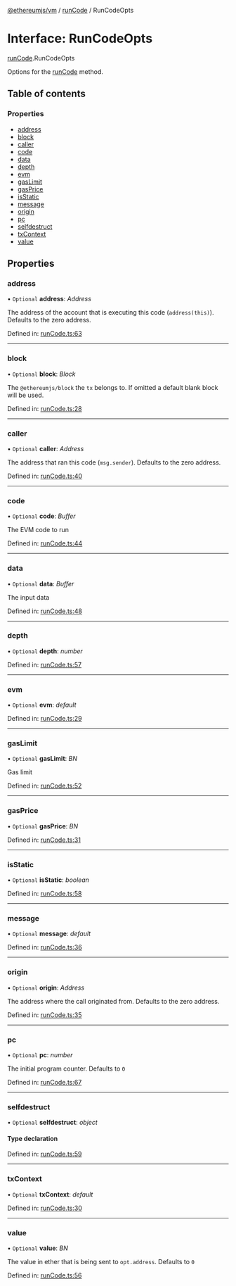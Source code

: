 [@ethereumjs/vm](../README.md) / [runCode](../modules/runcode.md) / RunCodeOpts

# Interface: RunCodeOpts

[runCode](../modules/runcode.md).RunCodeOpts

Options for the [runCode](../classes/index.default.md#runcode) method.

## Table of contents

### Properties

- [address](runcode.runcodeopts.md#address)
- [block](runcode.runcodeopts.md#block)
- [caller](runcode.runcodeopts.md#caller)
- [code](runcode.runcodeopts.md#code)
- [data](runcode.runcodeopts.md#data)
- [depth](runcode.runcodeopts.md#depth)
- [evm](runcode.runcodeopts.md#evm)
- [gasLimit](runcode.runcodeopts.md#gaslimit)
- [gasPrice](runcode.runcodeopts.md#gasprice)
- [isStatic](runcode.runcodeopts.md#isstatic)
- [message](runcode.runcodeopts.md#message)
- [origin](runcode.runcodeopts.md#origin)
- [pc](runcode.runcodeopts.md#pc)
- [selfdestruct](runcode.runcodeopts.md#selfdestruct)
- [txContext](runcode.runcodeopts.md#txcontext)
- [value](runcode.runcodeopts.md#value)

## Properties

### address

• `Optional` **address**: *Address*

The address of the account that is executing this code (`address(this)`). Defaults to the zero address.

Defined in: [runCode.ts:63](https://github.com/ethereumjs/ethereumjs-monorepo/blob/master/packages/vm/src/runCode.ts#L63)

___

### block

• `Optional` **block**: *Block*

The `@ethereumjs/block` the `tx` belongs to. If omitted a default blank block will be used.

Defined in: [runCode.ts:28](https://github.com/ethereumjs/ethereumjs-monorepo/blob/master/packages/vm/src/runCode.ts#L28)

___

### caller

• `Optional` **caller**: *Address*

The address that ran this code (`msg.sender`). Defaults to the zero address.

Defined in: [runCode.ts:40](https://github.com/ethereumjs/ethereumjs-monorepo/blob/master/packages/vm/src/runCode.ts#L40)

___

### code

• `Optional` **code**: *Buffer*

The EVM code to run

Defined in: [runCode.ts:44](https://github.com/ethereumjs/ethereumjs-monorepo/blob/master/packages/vm/src/runCode.ts#L44)

___

### data

• `Optional` **data**: *Buffer*

The input data

Defined in: [runCode.ts:48](https://github.com/ethereumjs/ethereumjs-monorepo/blob/master/packages/vm/src/runCode.ts#L48)

___

### depth

• `Optional` **depth**: *number*

Defined in: [runCode.ts:57](https://github.com/ethereumjs/ethereumjs-monorepo/blob/master/packages/vm/src/runCode.ts#L57)

___

### evm

• `Optional` **evm**: *default*

Defined in: [runCode.ts:29](https://github.com/ethereumjs/ethereumjs-monorepo/blob/master/packages/vm/src/runCode.ts#L29)

___

### gasLimit

• `Optional` **gasLimit**: *BN*

Gas limit

Defined in: [runCode.ts:52](https://github.com/ethereumjs/ethereumjs-monorepo/blob/master/packages/vm/src/runCode.ts#L52)

___

### gasPrice

• `Optional` **gasPrice**: *BN*

Defined in: [runCode.ts:31](https://github.com/ethereumjs/ethereumjs-monorepo/blob/master/packages/vm/src/runCode.ts#L31)

___

### isStatic

• `Optional` **isStatic**: *boolean*

Defined in: [runCode.ts:58](https://github.com/ethereumjs/ethereumjs-monorepo/blob/master/packages/vm/src/runCode.ts#L58)

___

### message

• `Optional` **message**: *default*

Defined in: [runCode.ts:36](https://github.com/ethereumjs/ethereumjs-monorepo/blob/master/packages/vm/src/runCode.ts#L36)

___

### origin

• `Optional` **origin**: *Address*

The address where the call originated from. Defaults to the zero address.

Defined in: [runCode.ts:35](https://github.com/ethereumjs/ethereumjs-monorepo/blob/master/packages/vm/src/runCode.ts#L35)

___

### pc

• `Optional` **pc**: *number*

The initial program counter. Defaults to `0`

Defined in: [runCode.ts:67](https://github.com/ethereumjs/ethereumjs-monorepo/blob/master/packages/vm/src/runCode.ts#L67)

___

### selfdestruct

• `Optional` **selfdestruct**: *object*

#### Type declaration

Defined in: [runCode.ts:59](https://github.com/ethereumjs/ethereumjs-monorepo/blob/master/packages/vm/src/runCode.ts#L59)

___

### txContext

• `Optional` **txContext**: *default*

Defined in: [runCode.ts:30](https://github.com/ethereumjs/ethereumjs-monorepo/blob/master/packages/vm/src/runCode.ts#L30)

___

### value

• `Optional` **value**: *BN*

The value in ether that is being sent to `opt.address`. Defaults to `0`

Defined in: [runCode.ts:56](https://github.com/ethereumjs/ethereumjs-monorepo/blob/master/packages/vm/src/runCode.ts#L56)
